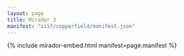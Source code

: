 ```yaml
---
layout: page
title: Mirador 3
manifest: "iiif/copperfield/manifest.json"
---
```


{% include mirador-embed.html manifest=page.manifest %}
